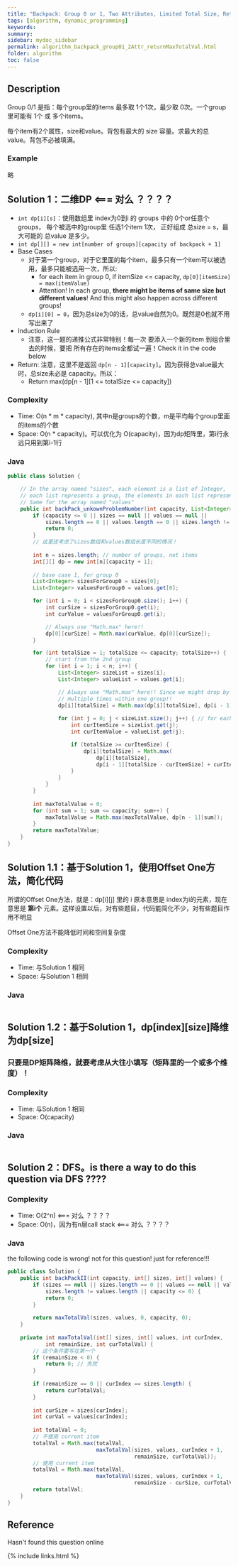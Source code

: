 ```yaml
---
title: "Backpack: Group 0 or 1, Two Attributes, Limited Total Size, Return Max Total Value"
tags: [algorithm, dynamic_programming]
keywords:
summary:
sidebar: mydoc_sidebar
permalink: algorithm_backpack_group01_2Attr_returnMaxTotalVal.html
folder: algorithm
toc: false
---
```


## Description
Group 0/1 是指：每个group里的items 最多取 1个1次，最少取 0次。一个group里可能有 1个 或 多个items。

每个item有2个属性，size和value。背包有最大的 size 容量。求最大的总 value。背包不必被填满。

### Example
略

## Solution 1：二维DP <=== 对么 ？？？？
* `int dp[i][s]`：使用数组里 index为0到i 的 groups 中的 0个or任意个 groups，
每个被选中的group里 任选1个item 1次，
正好组成 总size = s，最大可能的 总value 是多少。
* `int dp[][] = new int[number of groups][capacity of backpack + 1]`
* Base Cases
  * 对于第一个group，对于它里面的每个item，最多只有一个item可以被选用，最多只能被选用一次，所以:
    * for each item in group 0, if itemSize <= capacity, `dp[0][itemSize] = max(itemValue)`
    * Attention! In each group, **there might be items of same size but different values**! And this might also happen across different groups!
  * `dp[i][0] = 0`，因为总size为0的话，总value自然为0。既然是0也就不用写出来了
* Induction Rule
  * 注意，这一题的递推公式非常特别！每一次 要添入一个新的item 到组合里去的时候，要把 所有存在的items全都试一遍！Check it in the code below
* Return: 注意，这里不是返回 `dp[n - 1][capacity]`。因为获得总value最大时，总size未必是 capacity。所以：
  * Return max(dp[n - 1][1 <= totalSize <= capacity])

### Complexity
* Time: O(n * m * capacity), 其中n是groups的个数，m是平均每个group里面的items的个数
* Space: O(n * capacity)。可以优化为 O(capacity)，因为dp矩阵里，第i行永远只用到第i-1行

### Java
```java
public class Solution {

    // In the array named "sizes", each element is a list of Integer,
    // each list represents a group, the elements in each list represent the sizes of the items in that group.
    // Same for the array named "values"
    public int backPack_unkownProblemNumber(int capacity, List<Integer>[] sizes, List<Integer>[] values) {
        if (capacity <= 0 || sizes == null || values == null ||
            sizes.length == 0 || values.length == 0 || sizes.length != values.length) {
            return 0;        
        }
        // 这里还考虑了sizes数组和values数组长度不同的情况！
        
        int n = sizes.length; // number of groups, not items
        int[][] dp = new int[n][capacity + 1];
        
        // base case 1, for group 0
        List<Integer> sizesForGroup0 = sizes[0];
        List<Integer> valuesForGroup0 = values.get[0];

        for (int i = 0; i < sizesForGroup0.size(); i++) {
            int curSize = sizesForGroup0.get(i);
            int curValue = valuesForGroup0.get(i);

            // Always use "Math.max" here!!
            dp[0][curSize] = Math.max(curValue, dp[0][curSize]);
        }

        for (int totalSize = 1; totalSize <= capacity; totalSize++) {
            // start from the 2nd group
            for (int i = 1; i < n; i++) {
                List<Integer> sizeList = sizes[i];
                List<Integer> valueList = values.get[i];

                // Always use "Math.max" here!! Since we might drop by this totalSize for 
                // multiple times within one group!!
                dp[i][totalSize] = Math.max(dp[i][totalSize], dp[i - 1][totalSize]); 
                    
                for (int j = 0; j < sizeList.size(); j++) { // for each item in this group
                    int curItemSize = sizeList.get(j);
                    int curItemValue = valueList.get(j);

                    if (totalSize >= curItemSize) {
                        dp[i][totalSize] = Math.max(
                            dp[i][totalSize], 
                            dp[i - 1][totalSize - curItemSize] + curItemValue);
                    }
                }
            }
        }
        
        int maxTotalValue = 0;
        for (int sum = 1; sum <= capacity; sum++) {
            maxTotalValue = Math.max(maxTotalValue, dp[n - 1][sum]);
        }
        return maxTotalValue;
    }
}
```

## Solution 1.1：基于Solution 1，使用Offset One方法，简化代码
所谓的Offset One方法，就是：dp[i][j] 里的 i 原本意思是 index为i的元素，现在意思是 **第i个** 元素。这样设置以后，对有些题目，代码能简化不少，对有些题目作用不明显

Offset One方法不能降低时间和空间复杂度

### Complexity
* Time: 与Solution 1 相同
* Space: 与Solution 1 相同

### Java
```java

```

## Solution 1.2：基于Solution 1，dp[index][size]降维为dp[size]

### 只要是DP矩阵降维，就要考虑从大往小填写（矩阵里的一个或多个维度）！

### Complexity
* Time: 与Solution 1 相同
* Space: O(capacity)

### Java
```java

```

## Solution 2：DFS。is there a way to do this question via DFS ????

### Complexity
* Time: O(2^n) <=== 对么 ？？？？
* Space: O(n)，因为有n层call stack <=== 对么 ？？？？

### Java
the following code is wrong! not for this question! just for reference!!!

```java
public class Solution {
    public int backPackII(int capacity, int[] sizes, int[] values) {
        if (sizes == null || sizes.length == 0 || values == null || values.length == 0 ||
            sizes.length != values.length || capacity <= 0) {
            return 0;
        }
        
        return maxTotalVal(sizes, values, 0, capacity, 0);
    }
    
    private int maxTotalVal(int[] sizes, int[] values, int curIndex, 
            int remainSize, int curTotalVal) {
        // 这个条件要写在第一个
        if (remainSize < 0) { 
            return 0; // 失败
        }
        
        if (remainSize == 0 || curIndex == sizes.length) { 
            return curTotalVal;
        }
        
        int curSize = sizes[curIndex];
        int curVal = values[curIndex];
        
        int totalVal = 0;
        // 不使用 current item
        totalVal = Math.max(totalVal,
                            maxTotalVal(sizes, values, curIndex + 1, 
                                        remainSize, curTotalVal));
        // 使用 current item
        totalVal = Math.max(totalVal,
                            maxTotalVal(sizes, values, curIndex + 1, 
                                        remainSize - curSize, curTotalVal + curVal)); 
        return totalVal;
    } 
}
```

## Reference
Hasn't found this question online

{% include links.html %}
